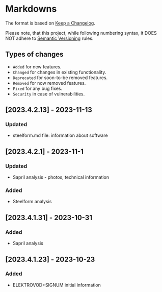 # Markdowns

The format is based on [Keep a Changelog](http://keepachangelog.com/en/1.0.0/).

Please note, that this project, while following numbering syntax, it DOES NOT
adhere to [Semantic Versioning](http://semver.org/spec/v2.0.0.html) rules.

## Types of changes

* ```Added``` for new features.
* ```Changed``` for changes in existing functionality.
* ```Deprecated``` for soon-to-be removed features.
* ```Removed``` for now removed features.
* ```Fixed``` for any bug fixes.
* ```Security``` in case of vulnerabilities.

## [2023.4.2.13] - 2023-11-13

### Updated

- steelform.md file: information about software

## [2023.4.2.1] - 2023-11-1

### Updated

- Sapril analysis - photos, technical information

### Added

- Steelform analysis

## [2023.4.1.31] - 2023-10-31

### Added

- Sapril analysis

## [2023.4.1.23] - 2023-10-23

### Added

- ELEKTROVOD+SIGNUM initial information




